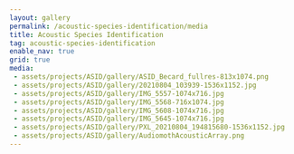 ```yaml
---
layout: gallery
permalink: /acoustic-species-identification/media
title: Acoustic Species Identification
tag: acoustic-species-identification
enable_nav: true
grid: true
media: 
 - assets/projects/ASID/gallery/ASID_Becard_fullres-813x1074.png
 - assets/projects/ASID/gallery/20210804_103939-1536x1152.jpg
 - assets/projects/ASID/gallery/IMG_5557-1074x716.jpg
 - assets/projects/ASID/gallery/IMG_5568-716x1074.jpg
 - assets/projects/ASID/gallery/IMG_5608-1074x716.jpg
 - assets/projects/ASID/gallery/IMG_5645-1074x716.jpg
 - assets/projects/ASID/gallery/PXL_20210804_194815680-1536x1152.jpg
 - assets/projects/ASID/gallery/AudiomothAcousticArray.png
---
```


